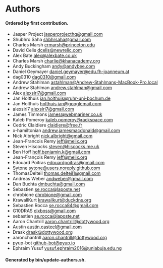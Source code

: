 ﻿# Authors

#### Ordered by first contribution.

- Jasper Project <jasperprojecthq@gmail.com>
- Shubhro Saha <shbhrsaha@gmail.com>
- Charles Marsh <crmarsh@princeton.edu>
- David Celis <dcelis@newrelic.com>
- Alex Bate <alex@alexbate.co.uk>
- Charles Marsh <charlie@khanacademy.org>
- Andy Buckingham <andy@andybee.com>
- Daniel Geymayer <daniel.geymayer@edu.fh-joanneum.at>
- dag0310 <dag0310@gmail.com>
- Andrew Stahlman <astahlman@Andrew-Stahlmans-MacBook-Pro.local>
- Andrew Stahlman <andrew.stahlman@gmail.com>
- Alex <alexsiri7@gmail.com>
- Jan Holthuis <jan.holthuis@ruhr-uni-bochum.de>
- Jan Holthuis <holthuis.jan@googlemail.com>
- alexsiri7 <alexsiri7@gmail.com>
- James Timmons <james@webmariner.co.uk>
- Kaleb Pomeroy <kaleb.pomeroy@rackspace.com>
- Cedric Claidiere <claidiere@free.fr>
- x-hamiltonian <andrew.jamesmacdonald@gmail.com>
- Nick Albright <nick.albright@gmail.com>
- Jean-Francois Remy <jeff@melix.org>
- Steven Hiscocks <steven@hiscocks.me.uk>
- Ben Hoff <hoff.benjamin.k@gmail.com>
- Jean-François Remy <jeff@melix.org>
- Edouard Poitras <edouardpoitras@gmail.com>
- Sytone <sytone@users.noreply.github.com>
- ThomasDelteil <thomas.delteil1@gmail.com>
- Andreas Weber <andweber@gmail.com>
- Dan Buchta <dmbuchta@gmail.com>
- Sebastien <se.rocca@laposte.net>
- chrobione <chrobione@gmail.com>
- KrawallKurt <krawallkurt@duckdns.org>
- Sebastien Rocca <se.rocca84@gmail.com>
- G10DRAS <olxboss@gmail.com>
- sebastien <se.rocca@laposte.net>
- Aaron Chantrill <aaron.chantrill@dottywood.org>
- Austin <austin.casteel@gmail.com>
- Drask <drask@dottywood.org>
- aaronchantrill <aaron.chantrill@dottywood.org>
- pyup-bot <github-bot@pyup.io>
- Ephraim Yusuf <yusuf.ephraim2016@uniabuja.edu.ng>

#### Generated by bin/update-authors.sh.
